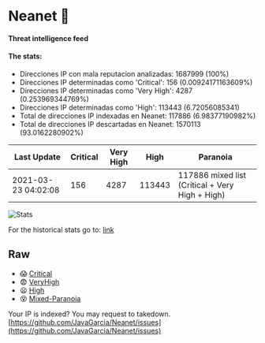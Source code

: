 # Neanet :hocho:
#### Threat intelligence feed
#### The stats:

- Direcciones IP con mala reputacion analizadas: 1687999 (100%)
- Direcciones IP determinadas como 'Critical':  156 (0.00924171163609%)
- Direcciones IP determinadas como 'Very High':  4287 (0.253969344769%)
- Direcciones IP determinadas como 'High':  113443 (6.72056085341)
- Total de direcciones IP indexadas en Neanet:  117886 (6.98377190982%)
- Total de direcciones IP descartadas en Neanet:  1570113 (93.0162280902%)

| Last Update | Critical | Very High | High | Paranoia |
| --- | --- | --- | --- | --- |
| 2021-03-23 04:02:08 | 156 | 4287 | 113443 | 117886 mixed list (Critical + Very High + High)|

![Stats](https://docs.google.com/spreadsheets/d/e/2PACX-1vSnaNMIXVabIpDJjufMlzH7poXnshF3mgd8Is1g9ytUEzVsP5my4Trn8f-xkoLLQ38xpL3HtmUexLo6/pubchart?oid=501124687&format=image)

For the historical stats go to: [link](/stats.csv)
## Raw
- :scream: [Critical](https://raw.githubusercontent.com/JavaGarcia/Neanet/master/blacklists/neanet_critical.txt)
- :fearful: [VeryHigh](https://raw.githubusercontent.com/JavaGarcia/Neanet/master/blacklists/neanet_veryHigh.txtt)
- :frowning: [High](https://raw.githubusercontent.com/JavaGarcia/Neanet/master/blacklists/neanet_high.txt)
- :dizzy_face: [Mixed-Paranoia](https://raw.githubusercontent.com/JavaGarcia/Neanet/master/blacklists/neanet_all.txt)


Your IP is indexed? You may request to takedown. [https://github.com/JavaGarcia/Neanet/issues](https://github.com/JavaGarcia/Neanet/issues)








































































































































































































































































































































































































































































































































































































































































































































































































































































































































































































































































































































































































































































































































































































































































































































































































































































































































































































































































































































































































































































































































































































































































































































































































































































































































































































































































































































































































































































































































































































































































































































































































































































































































































































































































































































































































































































































































































































































































































































































































































































































































































































































































































































































































































































































































































































































































































































































































































































































































































































































































































































































































































































